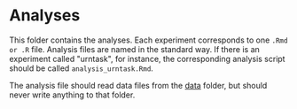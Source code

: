 
# Analyses

This folder contains the analyses. Each experiment corresponds to 
one  `.Rmd or .R` file. Analysis files are named in the
standard way. If there is an experiment called "urntask", for instance, the 
corresponding analysis script should be called `analysis_urntask.Rmd`.

The analysis file should read data files from the [data](./data) folder, but 
should never write anything to that folder. 
